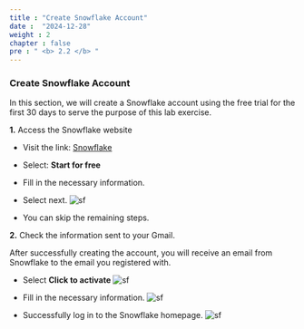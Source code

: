 ```yaml
---
title : "Create Snowflake Account"
date :  "2024-12-28"
weight : 2
chapter : false
pre : " <b> 2.2 </b> "
---
```


### Create Snowflake Account

In this section, we will create a Snowflake account using the free trial for the first 30 days to serve the purpose of this lab exercise.

**1.** Access the Snowflake website

- Visit the link: [Snowflake](https://www.snowflake.com/en/)
- Select: **Start for free**
- Fill in the necessary information.
- Select next.
![sf](https://vuthibichngoc.github.io/workshop_awsfcj_2024/images/2.prerequisite/2.2.1.png)

- You can skip the remaining steps.

**2.** Check the information sent to your Gmail.

After successfully creating the account, you will receive an email from Snowflake to the email you registered with.

- Select **Click to activate**
![sf](https://vuthibichngoc.github.io/workshop_awsfcj_2024/images/2.prerequisite/2.2.2.png)

- Fill in the necessary information.
![sf](https://vuthibichngoc.github.io/workshop_awsfcj_2024/images/2.prerequisite/2.2.5.png)

- Successfully log in to the Snowflake homepage.
![sf](https://vuthibichngoc.github.io/workshop_awsfcj_2024/images/2.prerequisite/2.2.6.png)